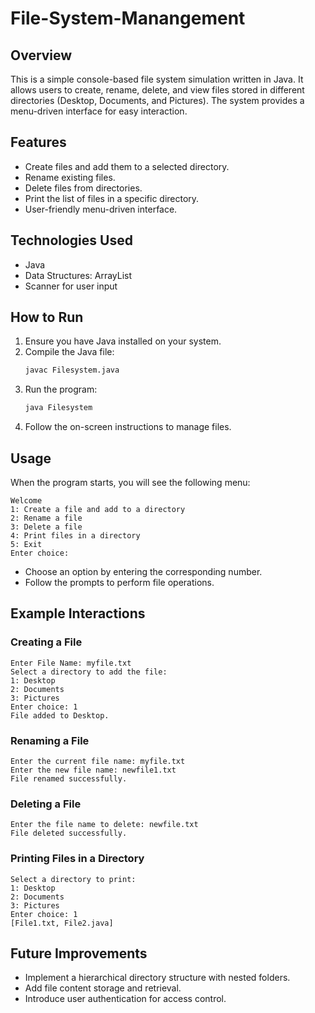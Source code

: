 # File-System-Manangement

## Overview
This is a simple console-based file system simulation written in Java. It allows users to create, rename, delete, and view files stored in different directories (Desktop, Documents, and Pictures). The system provides a menu-driven interface for easy interaction.

## Features
- Create files and add them to a selected directory.
- Rename existing files.
- Delete files from directories.
- Print the list of files in a specific directory.
- User-friendly menu-driven interface.

## Technologies Used
- Java
- Data Structures: ArrayList
- Scanner for user input

## How to Run
1. Ensure you have Java installed on your system.
2. Compile the Java file:
   ```bash
   javac Filesystem.java
   ```
3. Run the program:
   ```bash
   java Filesystem
   ```
4. Follow the on-screen instructions to manage files.

## Usage
When the program starts, you will see the following menu:
```
Welcome
1: Create a file and add to a directory
2: Rename a file
3: Delete a file
4: Print files in a directory
5: Exit
Enter choice:
```
- Choose an option by entering the corresponding number.
- Follow the prompts to perform file operations.

## Example Interactions
### Creating a File
```
Enter File Name: myfile.txt
Select a directory to add the file:
1: Desktop
2: Documents
3: Pictures
Enter choice: 1
File added to Desktop.
```

### Renaming a File
```
Enter the current file name: myfile.txt
Enter the new file name: newfile1.txt
File renamed successfully.
```

### Deleting a File
```
Enter the file name to delete: newfile.txt
File deleted successfully.
```

### Printing Files in a Directory
```
Select a directory to print:
1: Desktop
2: Documents
3: Pictures
Enter choice: 1
[File1.txt, File2.java]
```

## Future Improvements
- Implement a hierarchical directory structure with nested folders.
- Add file content storage and retrieval.
- Introduce user authentication for access control.

